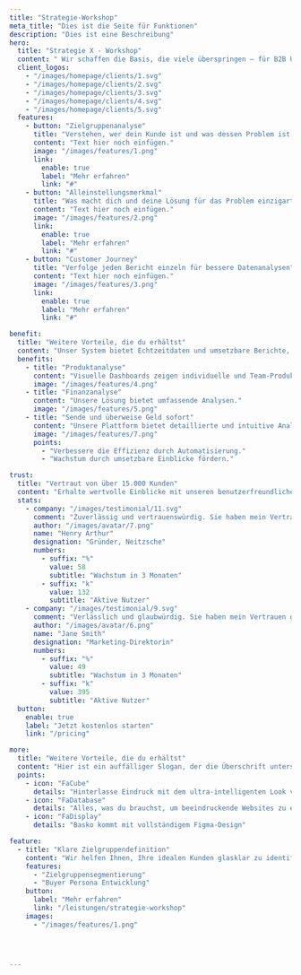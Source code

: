```yaml
---
title: "Strategie-Workshop"
meta_title: "Dies ist die Seite für Funktionen"
description: "Dies ist eine Beschreibung"
hero:
  title: "Strategie X - Workshop"
  content: " Wir schaffen die Basis, die viele überspringen – für B2B Unternehmen, die Leadgenerierung endlich strategisch denken wollen. <br><br>🎯 Zielgruppe, USP & Funnelstruktur definieren <br>🧠 Workshop mit erfahrenen Strateg:innen <br>📄 Ergebnis: Die Basisinformationen für Website, Content & Ads <br>🚀 Ideal für B2B Finanzdienstleister, erklärungsbedürftigen Produkten"
  client_logos:
    - "/images/homepage/clients/1.svg"
    - "/images/homepage/clients/2.svg"
    - "/images/homepage/clients/3.svg"
    - "/images/homepage/clients/4.svg"
    - "/images/homepage/clients/5.svg"
  features:
    - button: "Zielgruppenanalyse"
      title: "Verstehen, wer dein Kunde ist und was dessen Problem ist."
      content: "Text hier noch einfügen."
      image: "/images/features/1.png"
      link:
        enable: true
        label: "Mehr erfahren"
        link: "#"
    - button: "Alleinstellungsmerkmal"
      title: "Was macht dich und deine Lösung für das Problem einzigartig?"
      content: "Text hier noch einfügen."
      image: "/images/features/2.png"
      link:
        enable: true
        label: "Mehr erfahren"
        link: "#"
    - button: "Customer Journey"
      title: "Verfolge jeden Bericht einzeln für bessere Datenanalysen"
      content: "Text hier noch einfügen."
      image: "/images/features/3.png"
      link:
        enable: true
        label: "Mehr erfahren"
        link: "#"

benefit:
  title: "Weitere Vorteile, die du erhältst"
  content: "Unser System bietet Echtzeitdaten und umsetzbare Berichte, sodass du fundierte Geschäftsentscheidungen treffen kannst."
  benefits:
    - title: "Produktanalyse"
      content: "Visuelle Dashboards zeigen individuelle und Team-Produktivitätsmetriken."
      image: "/images/features/4.png"
    - title: "Finanzanalyse"
      content: "Unsere Lösung bietet umfassende Analysen."
      image: "/images/features/5.png"
    - title: "Sende und überweise Geld sofort"
      content: "Unsere Plattform bietet detaillierte und intuitive Analysen, damit du fundierte Entscheidungen treffen kannst."
      image: "/images/features/7.png"
      points:
        - "Verbessere die Effizienz durch Automatisierung."
        - "Wachstum durch umsetzbare Einblicke fördern."

trust:
  title: "Vertraut von über 15.000 Kunden"
  content: "Erhalte wertvolle Einblicke mit unseren benutzerfreundlichen Analysen, die dir helfen, deine Strategien zu optimieren und Ergebnisse zu verbessern."
  stats:
    - company: "/images/testimonial/11.svg"
      comment: "Zuverlässig und vertrauenswürdig. Sie haben mein Vertrauen und meine Loyalität gewonnen. Dieses Unternehmen zeigt konstant Verlässlichkeit und Ehrlichkeit."
      author: "/images/avatar/7.png"
      name: "Henry Arthur"
      designation: "Gründer, Neitzsche"
      numbers:
        - suffix: "%"
          value: 58
          subtitle: "Wachstum in 3 Monaten"
        - suffix: "k"
          value: 132
          subtitle: "Aktive Nutzer"
    - company: "/images/testimonial/9.svg"
      comment: "Verlässlich und glaubwürdig. Sie haben mein Vertrauen gewonnen. Dieses Unternehmen beweist konstant Integrität und Zuverlässigkeit."
      author: "/images/avatar/6.png"
      name: "Jane Smith"
      designation: "Marketing-Direktorin"
      numbers:
        - suffix: "%"
          value: 49
          subtitle: "Wachstum in 3 Monaten"
        - suffix: "k"
          value: 395
          subtitle: "Aktive Nutzer"
  button:
    enable: true
    label: "Jetzt kostenlos starten"
    link: "/pricing"

more:
  title: "Weitere Vorteile, die du erhältst"
  content: "Hier ist ein auffälliger Slogan, der die Überschrift unterstützt und zusätzliche Informationen liefert."
  points:
    - icon: "FaCube"
      details: "Hinterlasse Eindruck mit dem ultra-intelligenten Look von Basko"
    - icon: "FaDatabase"
      details: "Alles, was du brauchst, um beeindruckende Websites zu erstellen"
    - icon: "FaDisplay"
      details: "Basko kommt mit vollständigem Figma-Design"

feature:
  - title: "Klare Zielgruppendefinition"
    content: "Wir helfen Ihnen, Ihre idealen Kunden glasklar zu identifizieren."
    features:
      - "Zielgruppensegmentierung"
      - "Buyer Persona Entwicklung"
    button:
      label: "Mehr erfahren"
      link: "/leistungen/strategie-workshop"
    images:
      - "/images/features/1.png"




---
```

